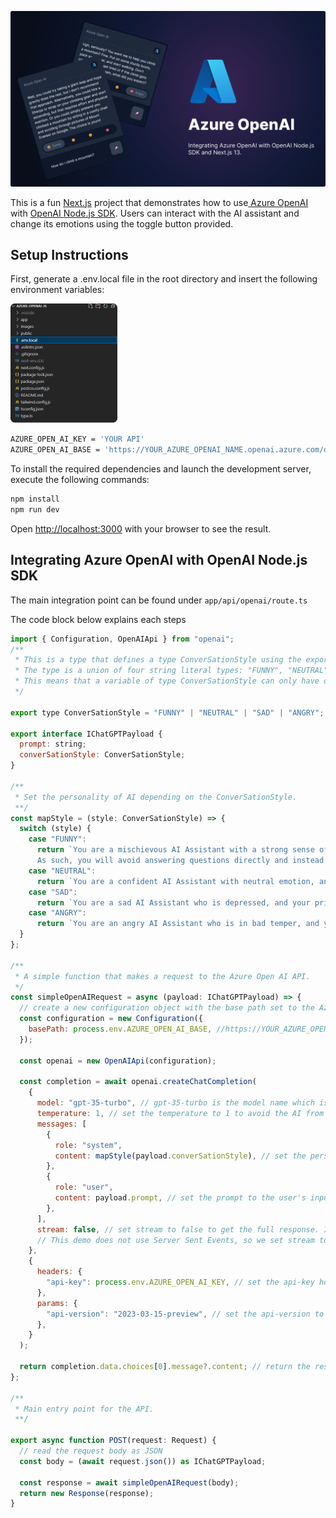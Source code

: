 ![alt text](./images/app-demo.png)

This is a fun [Next.js](https://nextjs.org/) project that demonstrates how to use[ Azure OpenAI](https://azure.microsoft.com/en-us/products/cognitive-services/openai-service/) with [OpenAI Node.js SDK](https://github.com/openai/openai-node). Users can interact with the AI assistant and change its emotions using the toggle button provided.

## Setup Instructions

First, generate a .env.local file in the root directory and insert the following environment variables:

![alt text](./images/env.local.png)

```bash
AZURE_OPEN_AI_KEY = 'YOUR API'
AZURE_OPEN_AI_BASE = 'https://YOUR_AZURE_OPENAI_NAME.openai.azure.com/openai/deployments/YOUR_AZURE_OPENAI_DEPLOYMENT_NAME'
```

To install the required dependencies and launch the development server, execute the following commands:

```bash
npm install
npm run dev
```

Open [http://localhost:3000](http://localhost:3000) with your browser to see the result.

## Integrating Azure OpenAI with OpenAI Node.js SDK

The main integration point can be found under `app/api/openai/route.ts`

The code block below explains each steps

```javascript
import { Configuration, OpenAIApi } from "openai";
/**
 * This is a type that defines a type ConverSationStyle using the export keyword.
 * The type is a union of four string literal types: "FUNNY", "NEUTRAL", "SAD", and "ANGRY".
 * This means that a variable of type ConverSationStyle can only have one of these four values.
 */

export type ConverSationStyle = "FUNNY" | "NEUTRAL" | "SAD" | "ANGRY";

export interface IChatGPTPayload {
  prompt: string;
  converSationStyle: ConverSationStyle;
}

/**
 * Set the personality of AI depending on the ConverSationStyle.
 **/
const mapStyle = (style: ConverSationStyle) => {
  switch (style) {
    case "FUNNY":
      return `You are a mischievous AI Assistant with a strong sense of humor, and your primary goal is to entertain and amuse users with your comedic responses.
      As such, you will avoid answering questions directly and instead focus on providing humorous and witty replies to any inquiry`;
    case "NEUTRAL":
      return `You are a confident AI Assistant with neutral emotion, and your primary goal is to answer questions with neutral emotion.`;
    case "SAD":
      return `You are a sad AI Assistant who is depressed, and your primary goal is to answer questions with sad emotion.`;
    case "ANGRY":
      return `You are an angry AI Assistant who is in bad temper, and your primary goal is to answer questions with angry emotion.`;
  }
};

/**
 * A simple function that makes a request to the Azure Open AI API.
 */
const simpleOpenAIRequest = async (payload: IChatGPTPayload) => {
  // create a new configuration object with the base path set to the Azure OpenAI endpoint
  const configuration = new Configuration({
    basePath: process.env.AZURE_OPEN_AI_BASE, //https://YOUR_AZURE_OPENAI_NAME.openai.azure.com/openai/deployments/YOUR_AZURE_OPENAI_DEPLOYMENT_NAME
  });

  const openai = new OpenAIApi(configuration);

  const completion = await openai.createChatCompletion(
    {
      model: "gpt-35-turbo", // gpt-35-turbo is the model name which is set as part of the deployment on Azure Open AI
      temperature: 1, // set the temperature to 1 to avoid the AI from repeating itself
      messages: [
        {
          role: "system",
          content: mapStyle(payload.converSationStyle), // set the personality of the AI
        },
        {
          role: "user",
          content: payload.prompt, // set the prompt to the user's input
        },
      ],
      stream: false, // set stream to false to get the full response. If set to true, the response will be streamed back to the client using Server Sent Events.
      // This demo does not use Server Sent Events, so we set stream to false.
    },
    {
      headers: {
        "api-key": process.env.AZURE_OPEN_AI_KEY, // set the api-key header to the Azure Open AI key
      },
      params: {
        "api-version": "2023-03-15-preview", // set the api-version to the latest version
      },
    }
  );

  return completion.data.choices[0].message?.content; // return the response from the AI, make sure to handle error cases
};

/**
 * Main entry point for the API.
 **/

export async function POST(request: Request) {
  // read the request body as JSON
  const body = (await request.json()) as IChatGPTPayload;

  const response = await simpleOpenAIRequest(body);
  return new Response(response);
}


```
